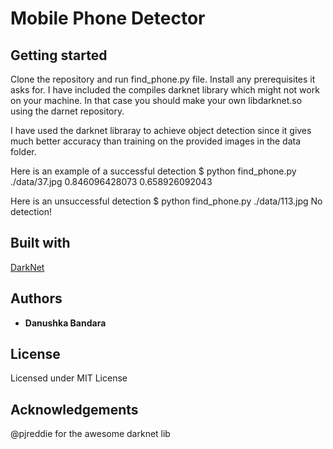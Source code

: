 # Mobile Phone Detector

## Getting started
Clone the repository and run find_phone.py file. Install any prerequisites it asks for. I have included the compiles darknet library which might not work on your machine. In that case you should make your own libdarknet.so using the darnet repository.


I have used the darknet libraray to achieve object detection since it gives much better accuracy than training on the provided images in the data folder.

Here is an example of a successful detection
$ python find_phone.py ./data/37.jpg
0.846096428073 0.658926092043

Here is an unsuccessful detection
$ python find_phone.py ./data/113.jpg
No detection!

## Built with
[DarkNet](Darknet.com)

## Authors

* **Danushka Bandara**

## License

Licensed under MIT License

## Acknowledgements
@pjreddie for the awesome darknet lib
